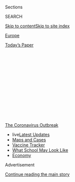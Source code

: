 <div id="app">

<div>

<div>

<div>

<div class="NYTAppHideMasthead css-1q2w90k e1suatyy0">

<div class="section css-ui9rw0 e1suatyy2">

<div class="css-eph4ug er09x8g0">

<div class="css-6n7j50">

</div>

<span class="css-1dv1kvn">Sections</span>

<div class="css-10488qs">

<span class="css-1dv1kvn">SEARCH</span>

</div>

[Skip to content](#site-content)[Skip to site
index](#site-index)

</div>

<div id="masthead-section-label" class="css-1wr3we4 eaxe0e00">

[Europe](https://www.nytimes.com/section/world/europe)

</div>

<div class="css-10698na e1huz5gh0">

</div>

</div>

<div id="masthead-bar-one" class="section hasLinks css-15hmgas e1csuq9d3">

<div class="css-uqyvli e1csuq9d0">

</div>

<div class="css-1uqjmks e1csuq9d1">

</div>

<div class="css-9e9ivx">

[](https://myaccount.nytimes.com/auth/login?response_type=cookie&client_id=vi)

</div>

<div class="css-1bvtpon e1csuq9d2">

[Today’s
Paper](https://www.nytimes.com/section/todayspaper)

</div>

</div>

</div>

</div>

<div data-aria-hidden="false">

<div id="site-content" data-role="main">

<div>

<div class="css-1aor85t" style="opacity:0.000000001;z-index:-1;visibility:hidden">

<div class="css-1hqnpie">

<div class="css-epjblv">

<span class="css-17xtcya">[Europe](/section/world/europe)</span><span class="css-x15j1o">|</span><span class="css-fwqvlz">Bafflement
Greets Boris Johnson’s Plan for Reopening
Britain</span>

</div>

<div class="css-k008qs">

<div class="css-1iwv8en">

<span class="css-18z7m18"></span>

<div>

</div>

</div>

<span class="css-1n6z4y">https://nyti.ms/2WpK2Ul</span>

<div class="css-1705lsu">

<div class="css-4xjgmj">

<div class="css-4skfbu" data-role="toolbar" data-aria-label="Social Media Share buttons, Save button, and Comments Panel with current comment count" data-testid="share-tools">

  - 
  - 
  - 
  - 
    
    <div class="css-6n7j50">
    
    </div>

  - 

</div>

</div>

</div>

</div>

</div>

</div>

<div id="NYT_TOP_BANNER_REGION" class="css-13pd83m">

<div>

<div id="styln-prism-menu-1592847958612" class="section interactive-content interactive-size-medium css-1edisqu">

<div class="css-17ih8de interactive-body">

<div id="scroll-container" class="css-1gj85ro">

[<span class="styln-title-wrap"><span class="css-1pje3qr">The
Coronavirus</span><span class="css-1pje3qr">
Outbreak</span></span>](https://www.nytimes.com/news-event/coronavirus?action=click&pgtype=Article&state=default&region=TOP_BANNER&context=storylines_menu)

  - <span class="css-kqxiym" data-emphasize="true">live</span>[Latest
    Updates](https://www.nytimes.com/2020/08/01/world/coronavirus-covid-19.html?action=click&pgtype=Article&state=default&region=TOP_BANNER&context=storylines_menu)
  - [Maps and
    Cases](https://www.nytimes.com/interactive/2020/us/coronavirus-us-cases.html?action=click&pgtype=Article&state=default&region=TOP_BANNER&context=storylines_menu)
  - [Vaccine
    Tracker](https://www.nytimes.com/interactive/2020/science/coronavirus-vaccine-tracker.html?action=click&pgtype=Article&state=default&region=TOP_BANNER&context=storylines_menu)
  - [What School May Look
    Like](https://www.nytimes.com/interactive/2020/07/29/us/schools-reopening-coronavirus.html?action=click&pgtype=Article&state=default&region=TOP_BANNER&context=storylines_menu)
  - [Economy](https://www.nytimes.com/live/2020/07/31/business/stock-market-today-coronavirus?action=click&pgtype=Article&state=default&region=TOP_BANNER&context=storylines_menu)

</div>

</div>

</div>

</div>

</div>

<div id="top-wrapper" class="css-1sy8kpn">

<div id="top-slug" class="css-l9onyx">

Advertisement

</div>

[Continue reading the main
story](#after-top)

<div class="ad top-wrapper" style="text-align:center;height:100%;display:block;min-height:250px">

<div id="top" class="place-ad" data-position="top" data-size-key="top">

</div>

</div>

<div id="after-top">

</div>

</div>

<div>

<div id="sponsor-wrapper" class="css-1hyfx7x">

<div id="sponsor-slug" class="css-19vbshk">

Supported by

</div>

[Continue reading the main
story](#after-sponsor)

<div id="sponsor" class="ad sponsor-wrapper" style="text-align:center;height:100%;display:block">

</div>

<div id="after-sponsor">

</div>

</div>

<div class="css-186x18t">

</div>

<div class="css-1vkm6nb ehdk2mb0">

# Bafflement Greets Boris Johnson’s Plan for Reopening Britain

</div>

Critics say the government has failed to answer some basic questions.
Among them: 1) when to return to work and 2) how to get there.

<div class="css-79elbk" data-testid="photoviewer-wrapper">

<div class="css-z3e15g" data-testid="photoviewer-wrapper-hidden">

</div>

<div class="css-1a48zt4 ehw59r15" data-testid="photoviewer-children">

![<span class="css-16f3y1r e13ogyst0" data-aria-hidden="true">Prime
Minster Boris Johnson delivered an address on Sunday about easing 
Britain’s
lockdown.</span><span class="css-cnj6d5 e1z0qqy90" itemprop="copyrightHolder"><span class="css-1ly73wi e1tej78p0">Credit...</span><span><span>Andrew
Parsons/10 Downing Street, via Associated
Press</span></span></span>](https://static01.nyt.com/images/2020/05/11/world/11-virus-britain-1/merlin_172365441_1d3eab80-041a-4a96-8517-bc8c0a870f83-articleLarge.jpg?quality=75&auto=webp&disable=upscale)

</div>

</div>

<div class="css-18e8msd">

<div class="css-pdw9fk epjyd6m0">

<div class="css-1txwxcy ey68jwv0" data-aria-hidden="true">

[![Stephen
Castle](https://static01.nyt.com/images/2018/10/08/multimedia/author-stephen-castle/author-stephen-castle-thumbLarge.png
"Stephen Castle")](https://www.nytimes.com/by/stephen-castle)[![Mark
Landler](https://static01.nyt.com/images/2019/10/22/reader-center/author-mark-landler/author-mark-landler-thumbLarge-v3.png
"Mark Landler")](https://www.nytimes.com/by/mark-landler)

</div>

<div class="css-1baulvz">

By [<span class="css-1baulvz" itemprop="name">Stephen
Castle</span>](https://www.nytimes.com/by/stephen-castle) and
[<span class="css-1baulvz last-byline" itemprop="name">Mark
Landler</span>](https://www.nytimes.com/by/mark-landler)

</div>

</div>

  - 
    
    <div class="css-ld3wwf e16638kd2">
    
    May 11,
    2020
    
    </div>

  - 
    
    <div class="css-4xjgmj">
    
    <div class="css-d8bdto" data-role="toolbar" data-aria-label="Social Media Share buttons, Save button, and Comments Panel with current comment count" data-testid="share-tools">
    
      - 
      - 
      - 
      - 
        
        <div class="css-6n7j50">
        
        </div>
    
      - 
    
    </div>
    
    </div>

</div>

</div>

<div class="section meteredContent css-1r7ky0e" name="articleBody" itemprop="articleBody">

<div class="css-1fanzo5 StoryBodyCompanionColumn">

<div class="css-53u6y8">

LONDON — When the coronavirus first struck, [Prime Minister Boris
Johnson](https://www.nytimes.com/2020/05/12/podcasts/the-daily/boris-johnson-uk-coronavirus.html)
of Britain agonized long and hard before closing stores, pubs and
restaurants as part of the country’s fight against the disease. But with
the spread of the virus now curbed, easing the lockdown is proving
harder still.

On Monday Mr. Johnson’s long-anticipated [blueprint for reopening of the
economy](https://www.nytimes.com/2020/05/10/world/europe/coronavirus-britain-boris-johnson.html)
ran into a barrage of opposition, as critics pointed to gaps and
contradictions in a plan that left many pondering basic questions such
as when to return to work and how to get there.

“What the country needs is clarity and reassurance, and at the moment
both are in short supply,” Keir Starmer, leader of the opposition Labour
Party, told Parliament.

Mr. Starmer accused Mr. Johnson of spreading “considerable confusion” in
a country that is among the worst hit in Europe by the pandemic.

</div>

</div>

<div class="css-1fanzo5 StoryBodyCompanionColumn">

<div class="css-53u6y8">

Mr. Johnson, making his first statement to Parliament on the virus, said
Monday that the nation’s “shared effort has averted a still worse
catastrophe.” He rejected criticism that his proposals were too vague,
saying he trusted the public to apply “good, solid British common
sense.”

But political leaders in Scotland and Wales have been quick to reject
parts of the new strategy. And with contradictory official advice over
when a return to work should start, even those in some quarters that
generally support the government were unforgiving.

“Boris Johnson’s big lockdown speech descends into farce” was [the
headline in
MailOnline](https://www.dailymail.co.uk/news/article-8306539/Commuters-crowd-Tubes-Boris-Johnson-urges-Britons-work.html),
the digital edition of The Daily
Mail.

</div>

</div>

<div class="audioFigureHeading">

<div class="css-1et479a">

![](https://static01.nyt.com/images/2017/01/29/podcasts/the-daily-album-art/the-daily-album-art-articleInline-v2.jpg?quality=75&auto=webp&disable=upscale)

</div>

### Listen to ‘The Daily’: Boris Johnson’s Change of Heart

<span class="css-59o34k">The Prime Minister was relaxed about the
pandemic. Until he was hospitalized with the virus.</span>

</div>

<div class="css-qe9gm7">

<div>

<div class="css-1g7y0i5 e1drnplw0">

<div class="css-1ceswkc e1drnplw1">

</div>

<div class="css-f2fzwx e1drnplw2">

<div data-aria-labelledby="modal-title" data-role="region">

<div id="modal-title" class="css-mln36k">

transcript

</div>

<div class="css-pbq7ev">

</div>

<span>Back to The
Daily</span>

<div class="css-f6lhej">

<div class="css-1ialerq">

<div class="css-1701swk">

bars

</div>

<div>

<div class="css-1t7yl1y">

0:00/27:36

</div>

<div class="css-og85jy">

\-27:36

</div>

</div>

</div>

</div>

<div class="css-15fbio0">

<div class="css-1p4nyns">

transcript

## Listen to ‘The Daily’: Boris Johnson’s Change of Heart

### Hosted by Michael Barbaro; produced by Rachel Quester and Luke Vander Ploeg; with help from Asthaa Chaturvedi and M.J. Davis Lin; and edited by Lisa Tobin

#### The Prime Minister was relaxed about the pandemic. Until he was hospitalized with the virus.

</div>

  - michael barbaro  
    From The New York Times, I’m Michael Barbaro. This is “The Daily.”

  - \[music\]  
    Today: As Europe begins to reopen, and countries like Germany send
    children back to school. Why the country that was the most skeptical
    of the virus may be the slowest to reopen. Mark Landler on the
    situation in Britain.
    
    It’s Tuesday, May 12.
    
    Mark, how would you describe Boris Johnson’s original approach to
    the coronavirus?

  - mark landler  
    Well I’d say initially, he was really kind of out to lunch on it.
    You know, remember, the earliest days of the virus in late January,
    early February coincided with Britain formally leaving the European
    Union.

  - michael barbaro  
    Right.

  - archived recording (boris johnson)  
    This is the moment when the dawn breaks and the curtain goes up on a
    new act in our great national drama.

mark landler

In those early days, Johnson was really very preoccupied and distracted
by the milestone of Brexit.

  - archived recording (boris johnson)  
    I know that we can turn this opportunity into a stunning success.
    And whatever the bumps in the road ahead, I know that we will
    succeed.

mark landler

So there were several very key early meetings of his cabinet that he
didn’t attend, where the subject of the virus came up. And then even
when you began to see the first cases in Britain, and it became clear
that Britain also faced a major risk, he affected an air of nonchalance.

  - archived recording (boris johnson)  
    Wash your hands with soap and hot water for the length of time it
    takes to sing Happy Birthday twice.

mark landler

He even sort of made light of some of the caution of the scientists.
There was a very early press conference on March 3 where he made a point
of saying he’d visited coronavirus patients at a hospital, and he went
around and shook all their hands.

  - archived recording (boris johnson)  
    I was at a hospital the other night where — I think there were
    actually a few coronavirus patients, and I shook hands with
    everybody, you’ll be pleased to know. And I continue to shake hands
    and I think it’s very important that we — people obviously can make
    up their own minds, I think —

mark landler

And then, as if seeking validation, he turned to the government’s chief
scientific adviser, who was standing next to him —

  - archived recording (boris johnson)  
    I think the scientific evidence is — well, I’ll hand it over to the
    experts.

mark landler

And the scientific advisor was shaking his head with pursed lips.

  - archived recording (boris johnson)  
    But our judgement is wash. Washing your hands is the crucial thing.

mark landler

This is a guy who has his own way of living, and very much a
live-and-let-live philosophy, and I think he brought an element of that
to the early days of this crisis.

michael barbaro

Mark, there are obvious ways in which the story you’re describing echoes
what we saw here in the U.S., and with President Trump’s initial
response to the coronavirus. Having covered both our White House and now
Downing Street, are there notable differences in the way the two
countries and the two governments responded to their leaders dismissing
the severity of the situation?

mark landler

Oh, yeah. I think there are stark differences. And I would group them in
a couple of categories. First, in the United States, you obviously have
independent minded governors who chose to respond to the crisis for
their own states, regardless of what President Trump’s decisions and
signals were on the federal level. You don’t have that here in Britain.
Here, Downing Street, the rime minister, really sets the policy for the
whole country. So that’s one obvious difference. I think somewhat more
subtly is the role of the scientific community. In the United States,
you had the C.D.C., Dr. Anthony Fauci and others very quickly and
urgently calling for a very rigorous response for lockdowns. Here, on
the other hand, you had a scientific community that took a slightly
maverick initial response to this virus. There were very prominent
scientists who advised the government who were arguing that maybe the
best way to deal with the virus is to let it rip through the population,
to let the population develop what they call herd immunity. And that
that would build up a natural immunity that would make Britain more
resilient to subsequent potential waves of infection. So this was an
idea that was circulating in the scientific community in those early
weeks — late February, early March — and it, to some extent, also
informed where Boris Johnson was coming down on these issues. Unlike in
the United States, where Donald Trump has blown hot and cold on his
scientific advisors, Boris Johnson has said from the very start, I will
be guided by the science. The wrinkle is that in those early days, the
science was also calling for a more casual reaction. And that’s what you
saw in the first two weeks of March.

michael barbaro

That’s fascinating. So given that, what ends up being the official
approach to this in Britain?

mark landler

Well, in the second week of March —

  - archived recording (boris johnson)  
    Good afternoon, everybody, and thank you very much for coming.

mark landler

Boris Johnson has a daily news conference, very similar to what you saw
in the White House with President Trump.

  - archived recording (boris johnson)  
    We’ve done what can be done to contain this disease.

mark landler

And at that news conference, he begins to urge a very mild form of
social distancing.

  - archived recording (boris johnson)  
    We are considering the question of banning major public events, such
    as sporting fixtures. And the scientific advice, as we’ve said over
    the last couple of weeks, is that this banning such events will have
    little effect on the spread.

mark landler

But he’s stopping well short of asking people to quarantine themselves
in their houses, closing restaurants, closing bars. All of things, by
the way, that are being done by France, by parts of Germany, by Spain,
by Italy. So at that point, Britain is a clear outrider, and you’re
really seeing the British go off in a very different direction that is
really very striking, and beginning to draw notice all over Europe.

michael barbaro

Mm hmm.

mark landler

And then on March 16, Imperial College, which is one of the leading
institutions in Britain that studies infectious diseases, published a
report that changed everything. The headline of the report was basically
that if the British government allowed the virus to spread through the
population unchecked, it risked anywhere from 250,000 to 500,000
fatalities.

michael barbaro

Wow.

mark landler

It’s worth noting that this report was written by an epidemiologist
called Neil Ferguson. He’s probably the leading figure on epidemics and
infectious disease in this country, and his reports and his
pronouncements have almost a sort of a holy writ quality to them. He’s
really viewed as something of an oracle in this area. And the report
essentially terrified everyone inside the British government. And you
could almost see the change in the thinking take shape over the
subsequent days as Boris Johnson continued to appear on television, each
day looking a little more rattled, a little more anxious. And then
finally on Monday, March 23 —

  - archived recording (boris johnson)  
    Good evening. The coronavirus is the biggest threat this country has
    faced for decades.

mark landler

Johnson addressed the nation at around 7 o’clock in the evening.

  - archived recording (boris johnson)  
    From this evening, I must give the British people a very simple
    instruction: You must stay at home. You should not be meeting
    friends. If your friends ask you to meet, you should say no. If you
    don’t follow the rules, the police will have the powers to enforce
    them.

mark landler

So you now finally had Britain in alignment with Italy, with Spain, with
France, in a total lockdown.

  - archived recording (boris johnson)  
    Stay at home, protect our NHS and save lives. Thank you.

mark landler

But it was at least a week to 10 days later than those other countries
had acted, so in essence, Britain lost some valuable days.

And sure enough, events began to vindicate that very dark picture.

  - archived recording  
    Some breaking news coming into us from NHS England, and it is an
    update of some of the numbers of those who have sadly died.

mark landler

The death toll begins mounting. The hospitals begin filling up. And in
fact, and most dramatically, perhaps, the virus actually makes its way
into the political establishment of the government.

  - archived recording  
    Now proof that the virus can affect anyone came earlier on
    Wednesday, when it was confirmed —

mark landler

The first dramatic moment comes when Prince Charles, the heir to the
throne, the eldest son of Queen Elizabeth, announces that he’s tested
positive.

  - archived recording  
    He has been displaying mild symptoms, but otherwise remains in good
    health, and has been working from home throughout the last few days
    as usual.

mark landler

A few days later, you begin hearing that senior officials in the
government are testing positive. The health secretary, the man most
directly responsible for leading the response to the crisis, has to
quarantine himself. He has symptoms. The chief medical officer is
quarantining himself. He has symptoms. And then on March 27 —

  - archived recording (boris johnson)  
    Hi, folks. I want to bring you up to speed with something that’s
    happening today, which is that I’ve developed mild symptoms of the
    coronavirus. That’s to say, a temperature and a persistent cough.

mark landler

Boris Johnson announces to the British public that he has tested
positive for coronavirus and will be going into isolation.

  - archived recording (boris johnson)  
    But be in no doubt that I can continue, thanks to the wizardry of
    modern technology, to communicate with all my top team to lead the
    national fight back against coronavirus. And I want to thank —

mark landler

So what you see in that first week is Boris Johnson recording videos in
which he says, I’m still at the helm, I’m still directing policy. He
runs several crisis meetings from his apartment adjacent to 10 Downing
Street. So he’s isolated, but he’s in command. That’s the very
reassuring message that he’s trying to send. But then you arrive at an
important weekend, the weekend of April 5, when Queen Elizabeth is going
to address the nation on this national challenge of the pandemic. And
she’s delivered a handful of such addresses in her 68-year reign, so
this is a very big, historic moment for the country.

  - archived recording (queen elizabeth)  
    I’m speaking to you at what I know is an increasingly challenging
    time.

mark landler

She addresses the nation early in the evening.

  - archived recording (queen elizabeth)  
    We should take comfort that while we may have more still to endure,
    better days will return.

mark landler

She finishes her address —

  - archived recording (queen elizabeth)  
    But for now, I send my thanks and warmest good wishes to you all.

mark landler

And about an hour later, Downing Street puts out a press release saying
Boris Johnson has entered the hospital.

\[music\]

michael barbaro

We’ll be right back.

So Mark, what happens once Boris Johnson enters the hospital?

mark landler

Well, the first thing that happens is there’s a great deal of
uncertainty over who would actually run the government were he to be
incapacitated for a long time, or God forbid, not come back at all.
Britain, unlike the United States, doesn’t have a clear line of
succession for the head of the government. But then you kind of enter
this very unsettling period where the government is continuing to put
out reassuring press releases. They invariably say the prime minister is
in, quote, “good spirits.” But his top aides acknowledge that no one’s
talked to him for several days. His doctors are not releasing any status
reports on his condition. And there starts to be this undercurrent of
worry in the country that things are actually maybe worse than we think.
And then sure enough, a few days later comes the really alarming news —

  - archived recording (dominic raab)  
    During the course of this afternoon, the prime minister’s condition
    worsened, and on the advice of the medical team, he was moved into a
    critical care unit.

mark landler

He’s actually been admitted to the intensive care unit. Statistically,
the odds of patients decline rapidly when they go into the I.C.U. And so
there is a sense, a real sense, that Boris Johnson may not make it.

  - archived recording 1  
    This is obviously an extremely serious situation. I mean, how
    worried should people be about his health and about who’s in charge
    of the government?

  - archived recording 2  
    Well, the government’s business will continue. And the focus of the
    government will continue to be on making sure, the prime minister’s
    direction, all the plans for making sure that we can defeat
    coronavirus and pull the country through this challenge, will be
    taken forward.

mark landler

But then there’s sort of good news.

  - archived recording  
    We got this statement from 10 Downing Street. The prime minister has
    been moved this evening from intensive care back to the ward, where
    he will receive close monitoring during the early phase of his
    recovery.

mark landler

You start to hear better things. He’s beginning to walk around a bit,
he’s beginning to read some briefing papers. And then on Easter
Sunday, of all days —

  - archived recording  
    The prime minister, Boris Johnson, has now been discharged from
    hospital as he continues his recovery from Covid-19.

mark landler

We get the news that Boris Johnson has been discharged from the
hospital. And of course, the timing occasions some classic British
humor. Senior government officials are heard saying to each other, he
has risen, and referring to Boris as the Messiah. And for the country,
the moment of peak anxiety, the moment where they genuinely thought they
might have lost their leader, has passed.

michael barbaro

Mark, I’m curious how Brits responded to all of this. I could see this
being an obvious moment for the British people to turn on Boris Johnson.
He was slow to act, he took risks, he was pretty dismissive of the
coronavirus. It would be easy to see all of this as the actions of an
irresponsible leader that almost cost him his own life, and deprived the
country of its prime minister.

mark landler

That’s a very plausible assumption to make. But oddly, it isn’t the way
it played out. And I think the reason it is isn’t has to do with the
rather clever way that Boris Johnson handled his own illness.

  - archived recording (boris johnson)  
    Good afternoon. I have today left hospital after a week in which the
    NHS has saved my life. No question.

mark landler

On the day he was released from the hospital, he recorded this very
heartfelt video, in which he thanked the doctors and nurses at the
hospital for saving his life.

  - archived recording (boris johnson)  
    I’m going to forget some names, so please forgive me. But I want to
    thank Po Ling and Shannon and Emily and Angel and Connie and Becky
    and Rachael and Nicky —

mark landler

He singled out two of the nurses —

  - archived recording (boris johnson)  
    Jenny from New Zealand — Invercargill, on the South Island, to be
    exact — and Luis from Portugal near Porto.

mark landler

— who kept a vigil at his bedside all night long, giving him oxygen.

  - archived recording (boris johnson)  
    For every second of the night, they were watching, and they were
    thinking and they were caring and making the interventions I needed.

mark landler

The NHS in this country is a revered institution, and so Boris Johnson
very much tied himself to that institution and made his own personal
story part of a broader narrative. And in so doing, he kept the support
of the public far from turning on him, far from telling him you got what
you deserved. I think a lot of people in this country were sympathetic
to him, and it’s really all the more remarkable when you consider that
in the days and weeks since he left the hospital, the death toll from
coronavirus in this country has continued to spiral upward. And as of a
week ago or so, Britain now has the largest number of deaths of any
country in Europe, and the second largest number of deaths of any
country in the world, after the United States. And yet, even with that
tragic human cost of this virus, Boris Johnson and his government retain
the support of something like 51 percent , 52 percent of the people who
approve of the way that they’ve handled this virus.

michael barbaro

So Mark, where are we right now in Britain? I mean, we’re watching the
world — Europe in particular — start to figure out what reopening is
supposed to look like. Given this up-and-down history that you just
recounted, what are you seeing that look like in Britain?

mark landler

Well, so Britain is facing this increasing pressure to restart its
economy, to ease the lockdown, to try to bring society back to some
level of normalcy. And you’re beginning to see the Italians, the
Spanish, the Germans lift their lockdown. Britain reaches that same
moment, and Boris Johnson announces he’s going to give a speech to the
nation in which he’s going to lay out a roadmap. And there’s a
tremendous burst of hope that we are at the end of this difficult
period. Some of the tabloids talk about the end of the lockdown, and the
happy days that lie ahead. And so on Sunday night —

  - archived recording (boris johnson)  
    It is now almost two months since the people of this country began
    to put up with restrictions on their freedom — your freedom.

mark landler

Boris Johnson does appear and he delivers this fairly detailed speech.

  - archived recording (boris johnson)  
    So I want to provide, tonight, for you, the shape of a plan, both to
    beat the virus and provide the first sketch of a roadmap for
    reopening society.

mark landler

He lays out all sorts of benchmarks and criterias.

  - archived recording (boris johnson)  
    And the first step is a change of emphasis that we hope that people
    will act on this week. We said that you should work from home if you
    can, and only go to work if you must. We now need to stress that
    anyone who can’t work from home, for instance, those in construction
    or manufacturing, should be actively encouraged to go to work. And
    we want it to be safe for you to get to work. In step two, at the
    earliest, by June the first, after half term, we believe we may be
    in a position to begin the phased reopening of shops and to get
    primary pupils back into schools.

mark landler

But when you actually go back and read his words —

  - archived recording (boris johnson)  
    And step three, at the earliest by July, and subject to all these
    conditions and further the scientific advice — if and only if the
    numbers support it — we will hope to reopen at least some of the
    hospitality industry and other public places, provided they’re safe
    and enforce social distancing.

mark landler

Really, nothing much has changed. He’s given a very dramatic speech in
which he has barely budged the policy.

  - archived recording (boris johnson)  
    And so, no. This is not the time simply to end the lockdown this
    week.

michael barbaro

Huh. So his speech about reopening is really about how Britain is not
about to truly reopen.

mark landler

Yes. This turns out to be a speech that, when you really analyze it, is
about why we are going to continue to live under a lockdown — one that
might be tweaked at the edges here and there, there might be slight
shifts — but fundamentally, nothing is changing in this country.

michael barbaro

It’s kind of remarkable how everything is flipped. Meantime,
neighboring, more progressive countries like Germany, which took the
virus so seriously from the beginning, are now announcing relatively
aggressive reopening plans, and here we have Britain taking this far
more cautious approach. It all seems quite scrambled, and I wonder what
you make of that.

mark landler

Well, it’s interesting. Every country had to make a choice about how to
deal with something that is fundamentally so mysterious and so
unpredictable. And the choices these countries made played out in ways
that were either fortunate and successful, or tragic and largely
unsuccessful. And that in turn has very much driven the way that these
countries have dealt with this moment — the moment where they lift the
lockdown. And so you have in Germany a country that, as you say, took
the threat extremely seriously at the beginning, was very conservative,
was very cautious, went to a lockdown, took the science of it extremely
seriously. In Germany, the caution paid off. The death tolls stayed low.
And now, as we come to this moment of lifting the lockdown, the Germans
have the confidence to be brave, to take some risks, to lift elements of
the lockdown, even at the risk of kicking up the infection rate. And
conversely, here in England, where they came into this crisis with such
an air of self-confidence, they’ve now been rattled to their core.
They’ve really had their confidence shaken. And far from being brave
or bold at this moment, they’re now the country that’s reacting with
extreme caution. This libertarian country is now ready to keep the heavy
hand of government in place, as long as it takes.

And so you really see a role reversal that reflects how this virus has
struck different countries, how the experiences that they’ve undergone
have been so starkly different. And as a result, how they’re going to
emerge from this period is sometimes extremely unexpected. And in
Britain, it’s been perhaps the most unexpected of all. The country that
took this pandemic the least seriously is arguably going to now take it
more seriously than anybody else.

michael barbaro

Mark, thank you very much.

mark landler

Thank you, Michael.

\[music\]

michael barbaro

Here’s what else you need to know today. On Monday, countries across the
world took some of their biggest steps yet toward easing restrictions on
their citizens’ movements.

Spain began permitting small gatherings of up to 10 people, and for
small shops to reopen. France allowed residents to leave their homes
without filling out release forms for the first time in eight weeks.

  - archived recording (vladimir putin)  
    \[SPEAKING RUSSIAN\]

michael barbaro

And Russia announced the end of nationwide stay at home restrictions,
despite a recent rise in infections. And —

  - archived recording (donald trump)  
    If you look at all of those people over there, every one of them,
    from what I see, these are White House staffers, they’re White House
    representatives, they’re White House executives, and everybody has a
    mask on. We’ve had —

michael barbaro

The White House has instituted a new rule, requiring that all employees
wear masks inside the West Wing after two aides tested positive for the
coronavirus.

  - archived recording  
    Were you the one who required that, sir?

  - archived recording (donald trump)  
    Yeah, I did. I did. I required it, yes.

michael barbaro

But the policy is not expected to apply to either the president or the
vice president, who, for weeks have avoided wearing masks. An attitude
that The Times reports have trickled down to staff members, creating a
dangerous situation.

\[music\]

That’s it for “The Daily.” I’m Michael Barbaro. See you tomorrow.

</div>

</div>

</div>

</div>

</div>

</div>

<div class="css-79elbk" data-testid="photoviewer-wrapper">

<div class="css-z3e15g" data-testid="photoviewer-wrapper-hidden">

</div>

<div class="css-1a48zt4 ehw59r15" data-testid="photoviewer-children">

![<span class="css-16f3y1r e13ogyst0" data-aria-hidden="true">Britons
are advised to cover their face on buses and trains and in some stores.
But they are not obliged
to.</span><span class="css-cnj6d5 e1z0qqy90" itemprop="copyrightHolder"><span class="css-1ly73wi e1tej78p0">Credit...</span><span>Tolga
Akmen/Agence France-Presse — Getty
Images</span></span>](https://static01.nyt.com/images/2020/05/11/world/11-virus-britain-2/merlin_172382874_3ca2fc07-79c2-4f62-a5ed-738cd320bfe2-articleLarge.jpg?quality=75&auto=webp&disable=upscale)

</div>

</div>

<div class="css-1fanzo5 StoryBodyCompanionColumn">

<div class="css-53u6y8">

Under Mr. Johnson’s [new
proposals](https://assets.publishing.service.gov.uk/government/uploads/system/uploads/attachment_data/file/884171/FINAL_6.6637_CO_HMG_C19_Recovery_FINAL_110520_v2_WEB__1_.pdf),
announced on Sunday and Monday, those unable to work from home will be
encouraged to return to workplaces — but also to avoid public transport.

</div>

</div>

<div class="css-1fanzo5 StoryBodyCompanionColumn">

<div class="css-53u6y8">

People will be advised to wear face coverings on buses and trains and in
some stores — but not obliged
to.

<div id="NYT_MAIN_CONTENT_1_REGION" class="css-9tf9ac">

<div>

<div id="styln-covid-updates-world" class="section interactive-content interactive-size-medium css-1ftcdic">

<div class="css-17ih8de interactive-body">

<div id="styln-briefing-block" data-asset-id="QXJ0aWNsZTpueXQ6Ly9hcnRpY2xlLzhiMjRmNTQ0LWVhMmUtNTlmNC1hMDZiLTM0YWI3YTlmN2E4YQ==">

<div class="briefing-block-header-section">

# [Latest Updates: Global Coronavirus Outbreak](https://www.nytimes.com/2020/08/01/world/coronavirus-covid-19.html?action=click&pgtype=Article&state=default&region=MAIN_CONTENT_1&context=storylines_live_updates)

<div class="briefing-block-ts">

Updated 2020-08-02T07:42:09.613Z

</div>

</div>

  - [The U.S. reels as July cases more than double the total of any
    other
    month.](https://www.nytimes.com/2020/08/01/world/coronavirus-covid-19.html?action=click&pgtype=Article&state=default&region=MAIN_CONTENT_1&context=storylines_live_updates#link-34047410)
  - [Top U.S. officials work to break an impasse over the federal
    jobless
    benefit.](https://www.nytimes.com/2020/08/01/world/coronavirus-covid-19.html?action=click&pgtype=Article&state=default&region=MAIN_CONTENT_1&context=storylines_live_updates#link-780ec966)
  - [Its outbreak untamed, Melbourne goes into even greater
    lockdown.](https://www.nytimes.com/2020/08/01/world/coronavirus-covid-19.html?action=click&pgtype=Article&state=default&region=MAIN_CONTENT_1&context=storylines_live_updates#link-2bc8948)

<div class="briefing-block-footer">

<div class="briefing-block-footer-meta">

[See more
updates](https://www.nytimes.com/2020/08/01/world/coronavirus-covid-19.html?action=click&pgtype=Article&state=default&region=MAIN_CONTENT_1&context=storylines_live_updates)

</div>

<div class="briefing-block-briefinglinks">

<span>More live coverage:</span>
[Markets](https://www.nytimes.com/live/2020/07/31/business/stock-market-today-coronavirus?action=click&pgtype=Article&state=default&region=MAIN_CONTENT_1&context=storylines_live_updates)

</div>

</div>

</div>

</div>

</div>

</div>

</div>

They will be allowed to exercise more and meet with one other person in
open spaces like parks — so long as they remain two meters, or roughly
six feet, apart.

There is also a vague timetable for the reopening next month of some
schools, and the possibility of resuming some sporting events behind
closed doors.

Carolyn Fairbairn, director general of the Confederation of British
Industry, a business lobby group, called the prime minister’s plans “the
first glimmer of light for our faltering economy” and said “a phased and
careful return to work is the only way to protect jobs and pay for
future public services.”

But while the government laid down objectives for easing the lockdown,
trade unions said it left many questions unanswered, including some
relating to the safety of workplaces and transport networks.

Many questions also remained about a plan, likely to be introduced in a
few weeks, to quarantine those flying into Britain.

</div>

</div>

<div class="css-1fanzo5 StoryBodyCompanionColumn">

<div class="css-53u6y8">

“The government will require all international arrivals not on a short
list of exemptions to self-isolate in their accommodation for 14 days on
arrival into the U.K.” a government document said.

It said that “where international travelers are unable to demonstrate
where they would self-isolate, they will be required to do so in
accommodation arranged by the government.”

The government said that travelers from Ireland and France would be
exempt from the quarantine rules but has not explained how it would make
sure that people just transiting through those two countries to Britain
would be isolated.

Part of Mr. Johnson’s latest troubles relate to poor presentation and
media management, perhaps a surprising failing for someone regarded as
an effective political communicator.

Last week he raised expectations of a swift relaxation of some lockdown
measures, prompting excited media speculation that had to be dampened.

Then Mr. Johnson annoyed lawmakers by saying he would announce his new
plan on TV on Sunday, not in Parliament, where he has appeared much less
frequently than his predecessor, Theresa May.

As a concession, the prime minister delayed the publication of the
official document on the new strategy until he appeared in the House of
Commons on Monday. But there followed confusion over differences between
what the government said on Sunday and the document made public on
Monday.

</div>

</div>

<div class="css-79elbk" data-testid="photoviewer-wrapper">

<div class="css-z3e15g" data-testid="photoviewer-wrapper-hidden">

</div>

<div class="css-1a48zt4 ehw59r15" data-testid="photoviewer-children">

<div class="css-1xdhyk6 erfvjey0">

<span class="css-1ly73wi e1tej78p0">Image</span>

<div class="css-zjzyr8">

<div data-testid="lazyimage-container" style="height:257.77777777777777px">

</div>

</div>

</div>

<span class="css-16f3y1r e13ogyst0" data-aria-hidden="true">A park in
North London on Friday. Last week Mr. Johnson raised expectations of a
swift relaxation of some lockdown
measures.</span><span class="css-cnj6d5 e1z0qqy90" itemprop="copyrightHolder"><span class="css-1ly73wi e1tej78p0">Credit...</span><span>Andrew
Testa for The New York Times</span></span>

</div>

</div>

<div class="css-1fanzo5 StoryBodyCompanionColumn">

<div class="css-53u6y8">

Mr. Johnson’s new strategy is notably laissez-faire in its approach to
balancing health and economic risks, leaving more to personal judgment.
That has struck some critics as reminiscent of the early stages of the
pandemic, when halfheartedness characterized Mr. Johnson’s approach at
almost every step of the
crisis.

<div id="NYT_MAIN_CONTENT_3_REGION" class="css-9tf9ac">

<div>

<div id="styln-prism-freeform-1594220623585" class="section interactive-content interactive-size-medium css-1ftcdic">

<div class="css-17ih8de interactive-body">

<div id="prism-freeform-block-62021" class="css-19mumt8" data-role="complementary" data-storyline="The Coronavirus Outbreak" data-truncated="true" tabindex="0">

<div class="css-a8d9oz">

<div class="css-eb027h">

[](https://www.nytimes.com/news-event/coronavirus?action=click&pgtype=Article&state=default&region=MAIN_CONTENT_3&context=storylines_faq)

### The Coronavirus Outbreak ›

#### Frequently Asked Questions

Updated July 27, 2020

  - #### Should I refinance my mortgage?
    
      - [It could be a good
        idea,](https://www.nytimes.com/article/coronavirus-money-unemployment.html?action=click&pgtype=Article&state=default&region=MAIN_CONTENT_3&context=storylines_faq)
        because mortgage rates have [never been
        lower.](https://www.nytimes.com/2020/07/16/business/mortgage-rates-below-3-percent.html?action=click&pgtype=Article&state=default&region=MAIN_CONTENT_3&context=storylines_faq)
        Refinancing requests have pushed mortgage applications to some
        of the highest levels since 2008, so be prepared to get in line.
        But defaults are also up, so if you’re thinking about buying a
        home, be aware that some lenders have tightened their standards.

  - #### What is school going to look like in September?
    
      - It is unlikely that many schools will return to a normal
        schedule this fall, requiring the grind of [online
        learning](https://www.nytimes.com/2020/06/05/us/coronavirus-education-lost-learning.html?action=click&pgtype=Article&state=default&region=MAIN_CONTENT_3&context=storylines_faq),
        [makeshift child
        care](https://www.nytimes.com/2020/05/29/us/coronavirus-child-care-centers.html?action=click&pgtype=Article&state=default&region=MAIN_CONTENT_3&context=storylines_faq)
        and [stunted
        workdays](https://www.nytimes.com/2020/06/03/business/economy/coronavirus-working-women.html?action=click&pgtype=Article&state=default&region=MAIN_CONTENT_3&context=storylines_faq)
        to continue. California’s two largest public school districts —
        Los Angeles and San Diego — said on July 13, that [instruction
        will be remote-only in the
        fall](https://www.nytimes.com/2020/07/13/us/lausd-san-diego-school-reopening.html?action=click&pgtype=Article&state=default&region=MAIN_CONTENT_3&context=storylines_faq),
        citing concerns that surging coronavirus infections in their
        areas pose too dire a risk for students and teachers. Together,
        the two districts enroll some 825,000 students. They are the
        largest in the country so far to abandon plans for even a
        partial physical return to classrooms when they reopen in
        August. For other districts, the solution won’t be an
        all-or-nothing approach. [Many
        systems](https://bioethics.jhu.edu/research-and-outreach/projects/eschool-initiative/school-policy-tracker/),
        including the nation’s largest, New York City, are devising
        [hybrid
        plans](https://www.nytimes.com/2020/06/26/us/coronavirus-schools-reopen-fall.html?action=click&pgtype=Article&state=default&region=MAIN_CONTENT_3&context=storylines_faq)
        that involve spending some days in classrooms and other days
        online. There’s no national policy on this yet, so check with
        your municipal school system regularly to see what is happening
        in your community.

  - #### Is the coronavirus airborne?
    
      - The coronavirus [can stay aloft for hours in tiny droplets in
        stagnant
        air](https://www.nytimes.com/2020/07/04/health/239-experts-with-one-big-claim-the-coronavirus-is-airborne.html?action=click&pgtype=Article&state=default&region=MAIN_CONTENT_3&context=storylines_faq),
        infecting people as they inhale, mounting scientific evidence
        suggests. This risk is highest in crowded indoor spaces with
        poor ventilation, and may help explain super-spreading events
        reported in meatpacking plants, churches and restaurants. [It’s
        unclear how often the virus is
        spread](https://www.nytimes.com/2020/07/06/health/coronavirus-airborne-aerosols.html?action=click&pgtype=Article&state=default&region=MAIN_CONTENT_3&context=storylines_faq)
        via these tiny droplets, or aerosols, compared with larger
        droplets that are expelled when a sick person coughs or sneezes,
        or transmitted through contact with contaminated surfaces, said
        Linsey Marr, an aerosol expert at Virginia Tech. Aerosols are
        released even when a person without symptoms exhales, talks or
        sings, according to Dr. Marr and more than 200 other experts,
        who [have outlined the evidence in an open letter to the World
        Health
        Organization](https://academic.oup.com/cid/article/doi/10.1093/cid/ciaa939/5867798).

  - #### What are the symptoms of coronavirus?
    
      - Common symptoms [include fever, a dry cough, fatigue and
        difficulty breathing or shortness of
        breath.](https://www.nytimes.com/article/symptoms-coronavirus.html?action=click&pgtype=Article&state=default&region=MAIN_CONTENT_3&context=storylines_faq)
        Some of these symptoms overlap with those of the flu, making
        detection difficult, but runny noses and stuffy sinuses are less
        common. [The C.D.C. has
        also](https://www.nytimes.com/2020/04/27/health/coronavirus-symptoms-cdc.html?action=click&pgtype=Article&state=default&region=MAIN_CONTENT_3&context=storylines_faq)
        added chills, muscle pain, sore throat, headache and a new loss
        of the sense of taste or smell as symptoms to look out for. Most
        people fall ill five to seven days after exposure, but symptoms
        may appear in as few as two days or as many as 14 days.

  - #### Does asymptomatic transmission of Covid-19 happen?
    
      - So far, the evidence seems to show it does. A widely cited
        [paper](https://www.nature.com/articles/s41591-020-0869-5)
        published in April suggests that people are most infectious
        about two days before the onset of coronavirus symptoms and
        estimated that 44 percent of new infections were a result of
        transmission from people who were not yet showing symptoms.
        Recently, a top expert at the World Health Organization stated
        that transmission of the coronavirus by people who did not have
        symptoms was “very rare,” [but she later walked back that
        statement.](https://www.nytimes.com/2020/06/09/world/coronavirus-updates.html?action=click&pgtype=Article&state=default&region=MAIN_CONTENT_3&context=storylines_faq#link-1f302e21)

<div id="styln-survey-component-62021" class="styln-survey-component" data-surveyname="faq" data-surveystoryline="coronavirus">

</div>

</div>

<div class="css-6mllg9">

</div>

<div class="css-pmm6ed">

<span class="css-5gimkt"></span>

</div>

</div>

</div>

</div>

</div>

</div>

</div>

In early March, he urged people to keep their distance from one another
but declined to ban large public gatherings. He implored people to stay
away from pubs and restaurants but declined to order them to close.

When he switched directions and ordered the lockdown, the government
proved more effective in securing compliance than many expected, in part
by adopting a clear slogan — “Stay Home” — and urging people to protect
the National Health Service and save lives.

On Monday, Mr. Johnson said Britons had heeded the call to stay home
“more thoroughly than many other populations.”

That slogan has now been scrapped in favor of the vaguer “Stay Alert.”

Mr. Johnson is under pressure from some of his own lawmakers, who want a
quick reopening to limit what some experts predict could be the severest
damage to the economy in three centuries.

Yet Mr. Johnson knows from personal experience how grueling the virus
can be, having himself been hospitalized with Covid-19. And he wants to
avoid a second spike of infections and a renewed lockdown that could
destroy business confidence.

</div>

</div>

<div class="css-1fanzo5 StoryBodyCompanionColumn">

<div class="css-53u6y8">

The government’s attempt to balance those considerations has frustrated
not only politicians but also some public health experts. They lamented
the lack of detail in the reopening road map about an integrated program
of testing, contact tracing and isolation for people who are infected.

“I think it is a decent starting point and sets out the challenge well,”
said Devi Sridhar, director of the global health governance program at
Edinburgh University. “But it is lacking in clear communication on what
each phase entails and has almost nothing on isolation.”

Even after the government sets up an extensive testing and tracing
operation, Dr. Sridhar said, it will have to provide support to
households whose members are quarantined. Public-health authorities will
have to monitor people to see whether they develop symptoms.

Others critics pointed to the lack of clarity on whether people should
wear face coverings in public places. Scientific advisers initially
played down their effectiveness in curbing the spread of the virus and
noted that the World Health Organization did not recommend them. But as
France and other countries have begun to require their use, Britain has
reconsidered.

Some of Britain’s reluctance has been the result of an acute shortage of
masks and other protective gear for health workers. Officials fear that
if they require the public to wear masks, it could siphon off the supply
for hospitals and especially nursing homes, where the lack of such gear
appears to have aggravated the death toll.

So the advice is voluntary, not compulsory, leaving the final decision
to those who Mr. Johnson hopes will soon start going back to work.

</div>

</div>

<div>

</div>

</div>

<div>

</div>

<div>

</div>

<div>

</div>

<div>

<div id="bottom-wrapper" class="css-1ede5it">

<div id="bottom-slug" class="css-l9onyx">

Advertisement

</div>

[Continue reading the main
story](#after-bottom)

<div id="bottom" class="ad bottom-wrapper" style="text-align:center;height:100%;display:block;min-height:90px">

</div>

<div id="after-bottom">

</div>

</div>

</div>

</div>

</div>

## Site Index

<div>

</div>

## Site Information Navigation

  - [© <span>2020</span> <span>The New York Times
    Company</span>](https://help.nytimes.com/hc/en-us/articles/115014792127-Copyright-notice)

<!-- end list -->

  - [NYTCo](https://www.nytco.com/)
  - [Contact
    Us](https://help.nytimes.com/hc/en-us/articles/115015385887-Contact-Us)
  - [Work with us](https://www.nytco.com/careers/)
  - [Advertise](https://nytmediakit.com/)
  - [T Brand Studio](http://www.tbrandstudio.com/)
  - [Your Ad
    Choices](https://www.nytimes.com/privacy/cookie-policy#how-do-i-manage-trackers)
  - [Privacy](https://www.nytimes.com/privacy)
  - [Terms of
    Service](https://help.nytimes.com/hc/en-us/articles/115014893428-Terms-of-service)
  - [Terms of
    Sale](https://help.nytimes.com/hc/en-us/articles/115014893968-Terms-of-sale)
  - [Site
    Map](https://spiderbites.nytimes.com)
  - [Help](https://help.nytimes.com/hc/en-us)
  - [Subscriptions](https://www.nytimes.com/subscription?campaignId=37WXW)

</div>

</div>

</div>

</div>
